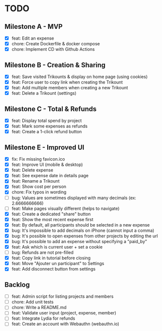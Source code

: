 # TODO

## Milestone A - MVP

- [x] feat: Edit an expense
- [x] chore: Create Dockerfile & docker compose
- [x] chore: Implement CD with Github Actions

## Milestone B - Creation & Sharing

- [x] feat: Save visited Trikounts & display on home page (using cookies)
- [x] feat: Force user to copy link when creating the Trikount
- [x] feat: Add multiple members when creating a new Trikount
- [x] feat: Delete a Trikount (settings)

## Milestone C - Total & Refunds

- [x] feat: Display total spend by project
- [x] feat: Mark some expenses as refunds
- [x] feat: Create a 1-click refund button

## Milestone E - Improved UI

- [x] fix: Fix missing favicon.ico
- [x] feat: Improve UI (mobile & desktop)
- [x] feat: Delete expense
- [x] feat: See expense date in details page
- [x] feat: Rename a Trikount
- [x] feat: Show cost per person
- [x] chore: Fix typos in wording
- [ ] bug: Values are sometimes displayed with many decimals (ex: 2.6666666666)
- [ ] feat: Make pages visually different (helps to navigate)
- [x] feat: Create a dedicated "share" button
- [x] feat: Show the most recent expense first
- [x] feat: By default, all participants should be selected in a new expense
- [x] bug: It's impossible to add decimals on iPhone (cannot input a comma)
- [x] bug: It's possible to open expenses from other projects by editing the url
- [x] bug: It's possible to add an expense without specifying a "paid_by"
- [x] feat: Ask which is current user + set a cookie
- [ ] bug: Refunds are not pre-filled
- [x] feat: Copy link in tutorial before closing
- [x] feat: Move "Ajouter un participant" to Settings
- [x] feat: Add disconnect button from settings

## Backlog

- [ ] feat: Admin script for listing projects and members
- [ ] chore: Add unit tests
- [ ] chore: Write a README.md
- [ ] feat: Validate user input (project, expense, member)
- [ ] feat: Integrate Lydia for refunds
- [ ] feat: Create an account with Webauthn (webauthn.io)